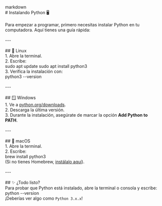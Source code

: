 markdown<br># Instalando Python 🖥️<br><br>Para empezar a programar, primero necesitas instalar Python en tu computadora. Aquí tienes una guía rápida:<br><br>---<br><br>## 🐧 Linux<br>1. Abre la terminal.<br>2. Escribe:<br>
sudo apt update
sudo apt install python3
<br>3. Verifica la instalación con:<br>
python3 --version
<br><br>---<br><br>## 🪟 Windows<br>1. Ve a [python.org/downloads](https://www.python.org/downloads/).<br>2. Descarga la última versión.<br>3. Durante la instalación, asegúrate de marcar la opción **Add Python to PATH**.<br><br>---<br><br>## 🍏 macOS<br>1. Abre la terminal.<br>2. Escribe:<br>
brew install python3
<br> (Si no tienes Homebrew, [instálalo aquí](https://brew.sh/)).<br><br>---<br><br>## ✨ ¿Todo listo?<br>Para probar que Python está instalado, abre la terminal o consola y escribe:<br>
python --version
<br>¡Deberías ver algo como `Python 3.x.x`!<br>
